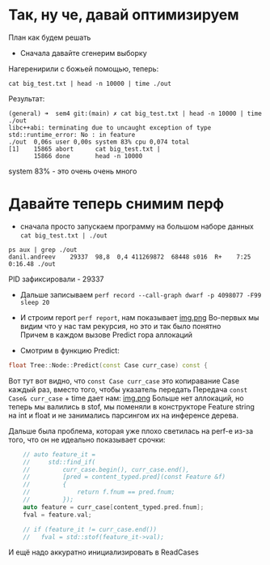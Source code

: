 # Так, ну че, давай оптимизируем

План как будем решать
- Сначала давайте сгенерим выборку

Нагеренирили с божьей помощью, теперь:
```
cat big_test.txt | head -n 10000 | time ./out
```
Результат:
```
(general) ➜  sem4 git:(main) ✗ cat big_test.txt | head -n 10000 | time ./out
libc++abi: terminating due to uncaught exception of type std::runtime_error: No : in feature
./out  0,06s user 0,00s system 83% cpu 0,074 total
[1]    15865 abort      cat big_test.txt | 
       15866 done       head -n 10000
```
system 83% - это очень очень много

# Давайте теперь снимим перф
- сначала просто запускаем программу на большом наборе данных `cat big_test.txt | ./out`
```
ps aux | grep ./out
danil.andreev    29337  98,8  0,4 411269872  68448 s016  R+    7:25     0:16.48 ./out
```
PID зафиксировали - 29337
- Дальше записываем 
`perf record --call-graph dwarf -p 4098077 -F99 sleep 20`

- И строим report
`perf report`, нам показывает [img.png](./img/image.png)
Во-первых мы видим что у нас там рекурсия, но это и так было понятно  
Причем в каждом вызове Predict гора аллокаций

- Смотрим в функцию Predict:
```cpp
float Tree::Node::Predict(const Case curr_case) const {
```
Вот тут вот видно, что `const Case curr_case` это копиравание Case каждый раз, вместо того, чтобы указатель передать
Передача `const Case& curr_case` + time дает нам:
[img.png](./img/img_after.png)
Больше нет аллокаций, но теперь мы валились в stof, мы поменяли в конструкторе Feature string на int и float и не занимались парсингом их на инференсе дерева.  

Дальше была проблема, которая уже плохо светилась на perf-е из-за того, что он не идеально показывает срочки:
```cpp
    // auto feature_it =
    //     std::find_if(
    //         curr_case.begin(), curr_case.end(),
    //         [pred = content_typed.pred](const Feature &f)
    //         {
    //             return f.fnum == pred.fnum;
    //         });
    auto feature = curr_case[content_typed.pred.fnum];
    fval = feature.val;

    // if (feature_it != curr_case.end())
    //   fval = std::stof(feature_it->val);
```

И ещё надо аккуратно инициализировать в ReadCases


